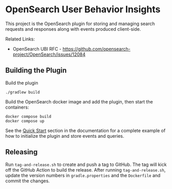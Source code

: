 # OpenSearch User Behavior Insights

This project is the OpenSearch plugin for storing and managing search requests and responses along with events produced client-side.

Related Links:
* OpenSearch UBI RFC - https://github.com/opensearch-project/OpenSearch/issues/12084

## Building the Plugin

Build the plugin

```
./gradlew build
```

Build the OpenSearch docker image and add the plugin, then start the containers:

```
docker compose build
docker compose up
```

See the [Quick Start](documentation/documentation.md#quick-start) section in the documentation for a complete example of how to initialize the plugin and store events and queries. 

## Releasing

Run `tag-and-release.sh` to create and push a tag to GitHub. The tag will kick off the GitHub Action to build the release. After running `tag-and-release.sh`, update the version numbers in `gradle.properties` and the `Dockerfile` and commit the changes.
